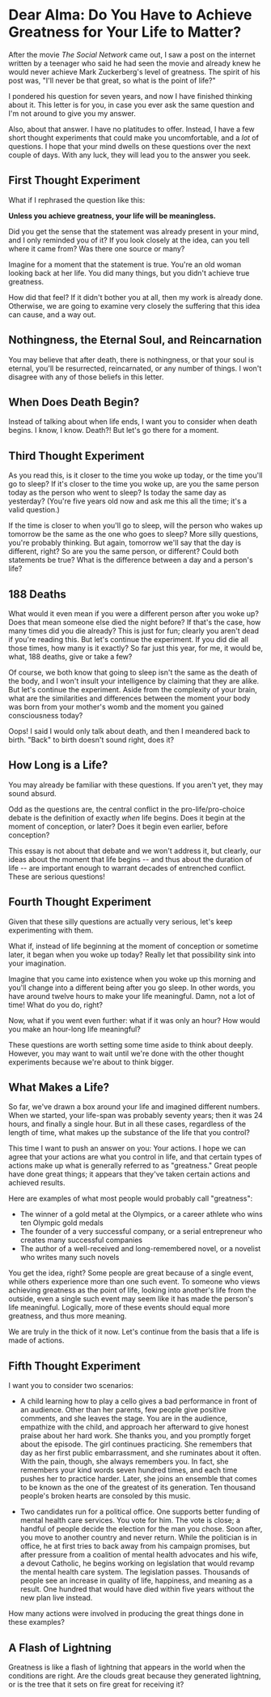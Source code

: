# Dear Alma: Do You Have to Achieve Greatness for Your Life to Matter?

After the movie *The Social Network* came out, I saw a post on the internet written by a teenager who said he had seen the movie and already knew he would never achieve Mark Zuckerberg's level of greatness. The spirit of his post was, "I'll never be that great, so what is the point of life?"

I pondered his question for seven years, and now I have finished thinking about it. This letter is for you, in case you ever ask the same question and I'm not around to give you my answer.

Also, about that answer. I have no platitudes to offer. Instead, I have a few short thought experiments that could make you uncomfortable, and a *lot* of questions. I hope that your mind dwells on these questions over the next couple of days. With any luck, they will lead you to the answer you seek.

## First Thought Experiment

What if I rephrased the question like this:

**Unless you achieve greatness, your life will be meaningless.**

Did you get the sense that the statement was already present in your mind, and I only reminded you of it? If you look closely at the idea, can you tell where it came from? Was there one source or many?

Imagine for a moment that the statement is true. You're an old woman looking back at her life. You did many things, but you didn't achieve true greatness.

How did that feel? If it didn't bother you at all, then my work is already done. Otherwise, we are going to examine very closely the suffering that this idea can cause, and a way out.

## Nothingness, the Eternal Soul, and Reincarnation

You may believe that after death, there is nothingness, or that your soul is eternal, you'll be resurrected, reincarnated, or any number of things. I won't disagree with any of those beliefs in this letter.

## When Does Death Begin?

Instead of talking about when life ends, I want you to consider when death begins. I know, I know. Death?! But let's go there for a moment.

## Third Thought Experiment

As you read this, is it closer to the time you woke up today, or the time you'll go to sleep? If it's closer to the time you woke up, are you the same person today as the person who went to sleep? Is today the same day as yesterday? (You're five years old now and ask me this all the time; it's a valid question.)

If the time is closer to when you'll go to sleep, will the person who wakes up tomorrow be the same as the one who goes to sleep? More silly questions, you're probably thinking. But again, tomorrow we'll say that the day is different, right? So are you the same person, or different? Could both statements be true? What is the difference between a day and a person's life?

## 188 Deaths

What would it even mean if you were a different person after you woke up? Does that mean someone else died the night before? If that's the case, how many times did you die already? This is just for fun; clearly you aren't dead if you're reading this. But let's continue the experiment. If you did die all those times, how many is it exactly? So far just this year, for me, it would be, what, 188 deaths, give or take a few?

Of course, we both know that going to sleep isn't the same as the death of the body, and I won't insult your intelligence by claiming that they are alike. But let's continue the experiment. Aside from the complexity of your brain, what are the similarities and differences between the moment your body was born from your mother's womb and the moment you gained consciousness today?

Oops! I said I would only talk about death, and then I meandered back to birth. "Back" to birth doesn't sound right, does it?

## How Long is a Life?

You may already be familiar with these questions. If you aren't yet, they may sound absurd.

Odd as the questions are, the central conflict in the pro-life/pro-choice debate is the definition of exactly *when* life begins. Does it begin at the moment of conception, or later? Does it begin even earlier, before conception? 

This essay is not about that debate and we won't address it, but clearly, our ideas about the moment that life begins -- and thus about the duration of life -- are important enough to warrant decades of entrenched conflict. These are serious questions!

## Fourth Thought Experiment

Given that these silly questions are actually very serious, let's keep experimenting with them.

What if, instead of life beginning at the moment of conception or sometime later, it began when you woke up today? Really let that possibility sink into your imagination.

Imagine that you came into existence when you woke up this morning and you'll change into a different being after you go sleep. In other words, you have around twelve hours to make your life meaningful. Damn, not a lot of time! What do you do, right?

Now, what if you went even further: what if it was only an hour? How would you make an hour-long life meaningful?

These questions are worth setting some time aside to think about deeply. However, you may want to wait until we're done with the other thought experiments because we're about to think bigger.

## What Makes a Life?

So far, we've drawn a box around your life and imagined different numbers. When we started, your life-span was probably seventy years; then it was 24 hours, and finally a single hour. But in all these cases, regardless of the length of time, what makes up the substance of the life that you control?

This time I want to push an answer on you: Your actions. I hope we can agree that your actions are what you control in life, and that certain types of actions make up what is generally referred to as "greatness." Great people have done great things; it appears that they've taken certain actions and achieved results.

Here are examples of what most people would probably call "greatness":

- The winner of a gold metal at the Olympics, or a career athlete who wins ten Olympic gold medals
- The founder of a very successful company, or a serial entrepreneur who creates many successful companies
- The author of a well-received and long-remembered novel, or a novelist who writes many such novels

You get the idea, right? Some people are great because of a single event, while others experience more than one such event. To someone who views achieving greatness as the point of life, looking into another's life from the outside, even a single such event may seem like it has made the person's life meaningful. Logically, more of these events should equal more greatness, and thus more meaning.

We are truly in the thick of it now. Let's continue from the basis that a life is made of actions.

## Fifth Thought Experiment

I want you to consider two scenarios:

- A child learning how to play a cello gives a bad performance in front of an audience. Other than her parents, few people give positive comments, and she leaves the stage. You are in the audience, empathize with the child, and approach her afterward to give honest praise about her hard work. She thanks you, and you promptly forget about the episode. The girl continues practicing. She remembers that day as her first public embarrassment, and she ruminates about it often. With the pain, though, she always remembers you. In fact, she remembers your kind words seven hundred times, and each time pushes her to practice harder. Later, she joins an ensemble that comes to be known as the one of the greatest of its generation. Ten thousand people's broken hearts are consoled by this music.

- Two candidates run for a political office. One supports better funding of mental health care services. You vote for him. The vote is close; a handful of people decide the election for the man you chose. Soon after, you move to another country and never return. While the politician is in office, he at first tries to back away from his campaign promises, but after pressure from a coalition of mental health advocates and his wife, a devout Catholic, he begins working on legislation that would revamp the mental health care system. The legislation passes. Thousands of people see an increase in quality of life, happiness, and meaning as a result. One hundred that would have died within five years without the new plan live instead.

How many actions were involved in producing the great things done in these examples?


## A Flash of Lightning

Greatness is like a flash of lightning that appears in the world when the conditions are right. Are the clouds great because they generated lightning, or is the tree that it sets on fire great for receiving it?
